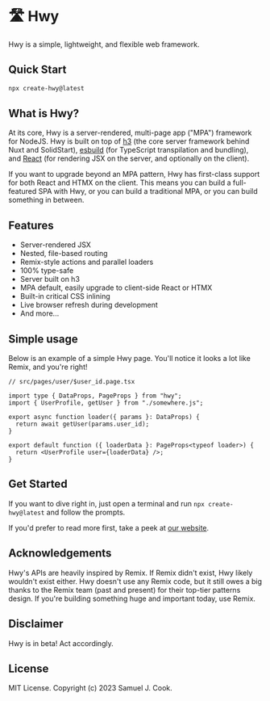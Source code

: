 # 🛣️ Hwy

Hwy is a simple, lightweight, and flexible web framework.

## Quick Start

```bash
npx create-hwy@latest
```

## What is Hwy?

At its core, Hwy is a server-rendered, multi-page app ("MPA") framework for NodeJS. Hwy is built on top of <a href="https://h3.unjs.io" target="_blank">h3</a> (the core server framework behind Nuxt and SolidStart), <a href="https://esbuild.github.io" target="_blank">esbuild</a> (for TypeScript transpilation and bundling), and <a href="https://react.dev" target="_blank">React</a> (for rendering JSX on the server, and optionally on the client).

If you want to upgrade beyond an MPA pattern, Hwy has first-class support for both React and HTMX on the client. This means you can build a full-featured SPA with Hwy, or you can build a traditional MPA, or you can build something in between.

## Features

- Server-rendered JSX
- Nested, file-based routing
- Remix-style actions and parallel loaders
- 100% type-safe
- Server built on h3
- MPA default, easily upgrade to client-side React or HTMX
- Built-in critical CSS inlining
- Live browser refresh during development
- And more...

## Simple usage

Below is an example of a simple Hwy page. You'll notice it looks a lot like Remix, and you're right!

```tsx
// src/pages/user/$user_id.page.tsx

import type { DataProps, PageProps } from "hwy";
import { UserProfile, getUser } from "./somewhere.js";

export async function loader({ params }: DataProps) {
  return await getUser(params.user_id);
}

export default function ({ loaderData }: PageProps<typeof loader>) {
  return <UserProfile user={loaderData} />;
}
```

## Get Started

If you want to dive right in, just open a terminal and run `npx create-hwy@latest` and follow the prompts.

If you'd prefer to read more first, take a peek at [our website](https://hwy.dev).

## Acknowledgements

Hwy's APIs are heavily inspired by Remix. If Remix didn't exist, Hwy likely wouldn't exist either. Hwy doesn't use any Remix code, but it still owes a big thanks to the Remix team (past and present) for their top-tier patterns design. If you're building something huge and important today, use Remix.

## Disclaimer

Hwy is in beta! Act accordingly.

## License

MIT License. Copyright (c) 2023 Samuel J. Cook.
